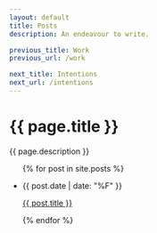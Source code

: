 ```yaml
---
layout: default
title: Posts
description: An endeavour to write.

previous_title: Work
previous_url: /work

next_title: Intentions
next_url: /intentions
---
```


<div class="intro">
  <h1>{{ page.title }}</h1>
  <div>
    <p>{{ page.description }}</p>
  </div>
</div>
<div class="posts-list">
  <ul role="list">
  {% for post in site.posts %}
    <li>
      <p class="posts-list--date">{{ post.date | date: "%F" }}</p>
      <p class="posts-list--title"><a href="{{ post.url }}">{{ post.title }}</a></p>
      <!-- <p class="posts-list--excerpt">{{ post.excerpt }}</p> -->
    </li>
  {% endfor %}
  </ul>
</div>